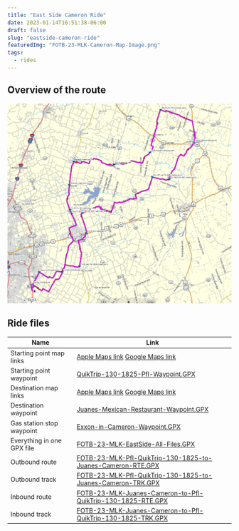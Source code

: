 ```yaml
---
title: "East Side Cameron Ride"
date: 2023-01-14T16:51:38-06:00
draft: false
slug: "eastside-cameron-ride"
featuredImg: "FOTB-23-MLK-Cameron-Map-Image.png"
tags: 
  - rides
---
```


## Overview of the route

![Image showing map with routes](FOTB-23-MLK-Cameron-Map-Image.png)

## Ride files

| Name                       | Link    |
| -------------------------- | ------  |
| Starting point map links   | [Apple Maps link](https://maps.apple.com/?address=3101%20E%20Pecan%20St,%20Pflugerville,%20TX%20%2078660,%20United%20States&auid=5169886526201139974&ll=30.420485,-97.585163&lsp=9902&q=QuikTrip) [Google Maps link](https://goo.gl/maps/otTNwwPxnpRdq2x48) |
| Starting point waypoint    | [QuikTrip-130-1825-Pfl-Waypoint.GPX](QuikTrip-130-1825-Pfl-Waypoint.GPX) |
| Destination  map links     | [Apple Maps link](https://maps.apple.com/?address=300%20W%20Fourth%20St,%20Cameron,%20TX%20%2076520,%20United%20States&auid=1705585585685360011&ll=30.853680,-96.977563&lsp=9902&q=Juanes%20Mexican%20Restaurant) [Google Maps link](https://goo.gl/maps/datZ6EczcG9VWSCU8) | |
| Destination  waypoint      | [Juanes-Mexican-Restaurant-Waypoint.GPX](Juanes-Mexican-Restaurant-Waypoint.GPX) |
| Gas station stop waypoint  | [Exxon-in-Cameron-Waypoint.GPX](Exxon-in-Cameron-Waypoint.GPX) |
| Everything in one GPX file | [FOTB-23-MLK-EastSide-All-Files.GPX](FOTB-23-MLK-EastSide-All-Files.GPX) |
| Outbound route             | [FOTB-23-MLK-Pfl-QuikTrip-130-1825-to-Juanes-Cameron-RTE.GPX](FOTB-23-MLK-Pfl-QuikTrip-130-1825-to-Juanes-Cameron-RTE.GPX) |
| Outbound track             | [FOTB-23-MLK-Pfl-QuikTrip-130-1825-to-Juanes-Cameron-TRK.GPX](FOTB-23-MLK-Pfl-QuikTrip-130-1825-to-Juanes-Cameron-TRK.GPX) |
| Inbound route              | [FOTB-23-MLK-Juanes-Cameron-to-Pfl-QuikTrip-130-1825-RTE.GPX](FOTB-23-MLK-Juanes-Cameron-to-Pfl-QuikTrip-130-1825-RTE.GPX) |
| Inbound track              | [FOTB-23-MLK-Juanes-Cameron-to-Pfl-QuikTrip-130-1825-TRK.GPX](FOTB-23-MLK-Juanes-Cameron-to-Pfl-QuikTrip-130-1825-TRK.GPX) |
